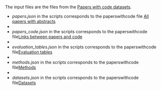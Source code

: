 The input files are the files from the [Papers with code datasets](https://github.com/paperswithcode/paperswithcode-data).

- *papers.json* in the scripts corresponds to the paperswithcode file [All papers with abstracts](https://production-media.paperswithcode.com/about/papers-with-abstracts.json.gz)
- 
- *papers_code.json* in the scripts corresponds to the paperswithcode file[Links between papers and code](https://production-media.paperswithcode.com/about/links-between-papers-and-code.json.gz)
- 
- *evaluation_tables.json* in the scripts corresponds to the paperswithcode file[Evaluation tables](https://production-media.paperswithcode.com/about/evaluation-tables.json.gz)
- 
- *methods.json* in the scripts corresponds to the paperswithcode file[Methods](https://production-media.paperswithcode.com/about/methods.json.gz)
- 
- *datasets.json* in the scripts corresponds to the paperswithcode file[Datasets](https://production-media.paperswithcode.com/about/datasets.json.gz)
